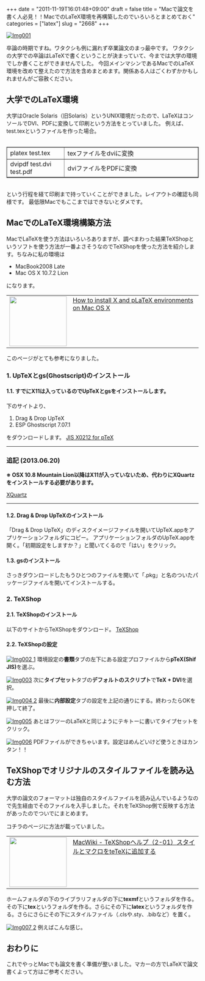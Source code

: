 +++
date = "2011-11-19T16:01:48+09:00"
draft = false
title = "Macで論文を書く人必見！！MacでのLaTeX環境を再構築したのでいろいろとまとめておく"
categories = ["latex"]
slug = "2668"
+++

<a href="http://knk-n.com.s3-website-ap-northeast-1.amazonaws.com/images/2011/11/img0011.png" title="Img001"><img src="http://knk-n.com.s3-website-ap-northeast-1.amazonaws.com/images/2011/11/img0011.png" alt="Img001" title="img001.png" /></a>

卒論の時期ですね。ワタクシも例に漏れず卒業論文のまっ最中です。
ワタクシの大学での卒論はLaTeXで書くということが決まっていて、今までは大学の環境でしか書くことができませんでした。
今回メインマシンであるMacでのLaTeX環境を改めて整えたので方法を含めまとめます。関係ある人はごくわずかかもしれませんがご容赦ください。
<!--more-->

<h2>大学でのLaTeX環境</h2>
大学はOracle Solaris（旧Solaris）というUNIX環境だったので、LaTeXはコンソールでDVI、PDFに変換して印刷という方法をとっていました。
例えば、test.texというファイルを作った場合。
<table border="1" width="100%" style="margin:2em 0;" align="center">
<tr>
<td width="30%">platex test.tex</td>
<td width="70%">texファイルをdviに変換</td>
</tr>
<tr>
<td width="30%">dvipdf test.dvi test.pdf</td>
<td width="70%">dviファイルをPDFに変換</td>
</tr>
</table>
という行程を経て印刷まで持っていくことができました。レイアウトの確認も同様です。
最低限Macでもここまではできないとダメです。

<h2>MacでのLaTeX環境構築方法</h2>
MacでLaTeXを使う方法はいろいろありますが、調べまわった結果TeXShopというソフトを使う方法が一番よさそうなのでTeXShopを使った方法を紹介します。ちなみに私の環境は
<ul>
<li>MacBook2008 Late</li>
<li>Mac OS X 10.7.2 Lion</li>
</ul>
になります。

<table border="0"><td valign="top" width="150"><a href="http://osksn2.hep.sci.osaka-u.ac.jp/~taku/osx/install_xtexgsgv.html" target="_blank"><img src="http://capture.heartrails.com/150x130/shadow?http://osksn2.hep.sci.osaka-u.ac.jp/~taku/osx/install_xtexgsgv.html" alt="" width="150" height="130" /></a></td><td valign="top"><a  href="http://osksn2.hep.sci.osaka-u.ac.jp/~taku/osx/install_xtexgsgv.html" target="_blank">How to install X and pLaTeX environments on Mac OS X</a><a href="http://b.hatena.ne.jp/entry/http://osksn2.hep.sci.osaka-u.ac.jp/~taku/osx/install_xtexgsgv.html" target="_blank"><img src="http://b.hatena.ne.jp/entry/image/http://osksn2.hep.sci.osaka-u.ac.jp/~taku/osx/install_xtexgsgv.html" alt="" /></a></td></table>

このページがとても参考になりました。

<h3>1. UpTeXとgs(Ghostscript)のインストール</h3>
<h4>1.1. すでにX11は入っているのでUpTeXとgsをインストールします。</h4>
下のサイトより、
<ol>
<li>Drag & Drop UpTeX</li>
<li>ESP Ghostscript 7.07.1</li>
</ol>
をダウンロードします。
<a href="http://www2.kumagaku.ac.jp/teacher/herogw/index.html" target="_blank">JIS X0212 for pTeX</a><a href="http://b.hatena.ne.jp/entry/http://www2.kumagaku.ac.jp/teacher/herogw/index.html" target="_blank"><img src="http://b.hatena.ne.jp/entry/image/http://www2.kumagaku.ac.jp/teacher/herogw/index.html" alt="" /></a>

<hr>
<h3>追記 (2013.06.20)</h3>
<strong>※ OSX 10.8 Mountain Lion以降はX11が入っていないため、代わりにXQuartzをインストールする必要があります。</strong>
<p><a  class="external" href="http://xquartz.macosforge.org/landing/" target="_blank">XQuartz</a></p>
<hr>

<h4>1.2. Drag & Drop UpTeXのインストール</h4>
「Drag & Drop UpTeX」のディスクイメージファイルを開いてUpTeX.appをアプリケーションフォルダにコピー。
アプリケーションフォルダのUpTeX.appを開く。「初期設定をしますか？」と聞いてくるので「はい」をクリック。
<h4>1.3. gsのインストール</h4>
さっきダウンロードしたもうひとつのファイルを開いて「.pkg」と名のついたパッケージファイルを開いてインストールする。
<h3>2. TeXShop</h3>
<h4>2.1. TeXShopのインストール</h4>
以下のサイトからTeXShopをダウンロード。
<a href="http://darkwing.uoregon.edu/~koch/texshop/texshop.html" target="_blank">TeXShop</a><a href="http://b.hatena.ne.jp/entry/http://darkwing.uoregon.edu/~koch/texshop/texshop.html" target="_blank"><img src="http://b.hatena.ne.jp/entry/image/http://darkwing.uoregon.edu/~koch/texshop/texshop.html" alt="" /></a>

<h4>2.2. TeXShopの設定</h4>
<a href="http://knk-n.com.s3-website-ap-northeast-1.amazonaws.com/images/2011/11/img002-11.jpg" title="Img002 1"><img src="http://knk-n.com.s3-website-ap-northeast-1.amazonaws.com/images/2011/11/img002-11.jpg" alt="Img002 1" title="img002-1.jpg" /></a>
環境設定の<strong>書類</strong>タブの左下にある設定プロファイルから<strong>pTeX(Shif JIS)</strong>を選ぶ。

<a href="http://knk-n.com.s3-website-ap-northeast-1.amazonaws.com/images/2011/11/img0031.jpg" title="Img003"><img src="http://knk-n.com.s3-website-ap-northeast-1.amazonaws.com/images/2011/11/img0031.jpg" alt="Img003" title="img003.jpg" /></a>
次に<strong>タイプセット</strong>タブの<strong>デフォルトのスクリプト</strong>で<strong>TeX + DVI</strong>を選択。

<a href="http://knk-n.com.s3-website-ap-northeast-1.amazonaws.com/images/2011/11/img004-2.jpg" title="Img004 2"><img src="http://knk-n.com.s3-website-ap-northeast-1.amazonaws.com/images/2011/11/img004-2.jpg" alt="Img004 2" title="img004-2.jpg" /></a>
最後に<strong>内部設定</strong>タブの設定を上記の通りにする。終わったらOKを押して終了。

<a href="http://knk-n.com.s3-website-ap-northeast-1.amazonaws.com/images/2011/11/img005.png" title="Img005"><img src="http://knk-n.com.s3-website-ap-northeast-1.amazonaws.com/images/2011/11/img005.png" alt="Img005" title="img005.png" /></a>
あとはフツーのLaTeXと同じようにテキトーに書いてタイプセットをクリック。

<a href="http://knk-n.com.s3-website-ap-northeast-1.amazonaws.com/images/2011/11/img006.png" title="Img006"><img src="http://knk-n.com.s3-website-ap-northeast-1.amazonaws.com/images/2011/11/img006.png" alt="Img006" title="img006.png" /></a>
PDFファイルができちゃいます。設定はめんどいけど使うときはカンタン！！

<h2>TeXShopでオリジナルのスタイルファイルを読み込む方法</h2>
大学の論文のフォーマットは独自のスタイルファイルを読み込んでいるようなので先生経由でそのファイルを入手しました。それをTeXShop側で反映する方法があったのでついでにまとめます。

コチラのページに方法が載っていました。
<table border="0"><td valign="top" width="150"><a href="http://macwiki.sourceforge.jp/wiki/index.php/TeXShop%E3%83%98%E3%83%AB%E3%83%97%EF%BC%882-01%EF%BC%89%E3%82%B9%E3%82%BF%E3%82%A4%E3%83%AB%E3%81%A8%E3%83%9E%E3%82%AF%E3%83%AD%E3%82%92teTeX%E3%81%AB%E8%BF%BD%E5%8A%A0%E3%81%99%E3%82%8B" target="_blank"><img src="http://capture.heartrails.com/150x130/shadow?http://macwiki.sourceforge.jp/wiki/index.php/TeXShop%E3%83%98%E3%83%AB%E3%83%97%EF%BC%882-01%EF%BC%89%E3%82%B9%E3%82%BF%E3%82%A4%E3%83%AB%E3%81%A8%E3%83%9E%E3%82%AF%E3%83%AD%E3%82%92teTeX%E3%81%AB%E8%BF%BD%E5%8A%A0%E3%81%99%E3%82%8B" alt="" width="150" height="130" /></a></td><td valign="top"><a  href="http://macwiki.sourceforge.jp/wiki/index.php/TeXShop%E3%83%98%E3%83%AB%E3%83%97%EF%BC%882-01%EF%BC%89%E3%82%B9%E3%82%BF%E3%82%A4%E3%83%AB%E3%81%A8%E3%83%9E%E3%82%AF%E3%83%AD%E3%82%92teTeX%E3%81%AB%E8%BF%BD%E5%8A%A0%E3%81%99%E3%82%8B" target="_blank">MacWiki - TeXShopヘルプ（2-01）スタイルとマクロをteTeXに追加する</a><a href="http://b.hatena.ne.jp/entry/http://macwiki.sourceforge.jp/wiki/index.php/TeXShop%E3%83%98%E3%83%AB%E3%83%97%EF%BC%882-01%EF%BC%89%E3%82%B9%E3%82%BF%E3%82%A4%E3%83%AB%E3%81%A8%E3%83%9E%E3%82%AF%E3%83%AD%E3%82%92teTeX%E3%81%AB%E8%BF%BD%E5%8A%A0%E3%81%99%E3%82%8B" target="_blank"><img src="http://b.hatena.ne.jp/entry/image/http://macwiki.sourceforge.jp/wiki/index.php/TeXShop%E3%83%98%E3%83%AB%E3%83%97%EF%BC%882-01%EF%BC%89%E3%82%B9%E3%82%BF%E3%82%A4%E3%83%AB%E3%81%A8%E3%83%9E%E3%82%AF%E3%83%AD%E3%82%92teTeX%E3%81%AB%E8%BF%BD%E5%8A%A0%E3%81%99%E3%82%8B" alt="" /></a></td></table>

ホームフォルダの下のライブラリフォルダの下に<strong>texmf</strong>というフォルダを作る。その下に<strong>tex</strong>というフォルダを作る。さらにその下に<strong>latex</strong>というフォルダを作る。さらにさらにその下にスタイルファイル（.clsや.sty、.bibなど）を置く。

<a href="http://knk-n.com.s3-website-ap-northeast-1.amazonaws.com/images/2011/11/img007-2.jpg" title="Img007 2"><img src="http://knk-n.com.s3-website-ap-northeast-1.amazonaws.com/images/2011/11/img007-2.jpg" alt="Img007 2" title="img007 2.jpg" /></a>
例えばこんな感じ。

<h2>おわりに</h2>
これでやっとMacでも論文を書く準備が整いました。マカーの方でLaTeXで論文書くよって方はご参考ください。
